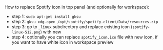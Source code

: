 How to replace Spotify icon in top panel (and optionally for workspace):
- step 1: `sudo apt-get install gksu`
- step 2: `gksu xdg-open /opt/spotify/spotify-client/Data/resources.zip`
- step 3: go to `_linux` subdirectory and replace existing icon (`spotify-linux-512.png`) with new
- step 4: optionally you can replace `spotify_icon.ico` file with new icon, if you want to have white icon in workspace preview


